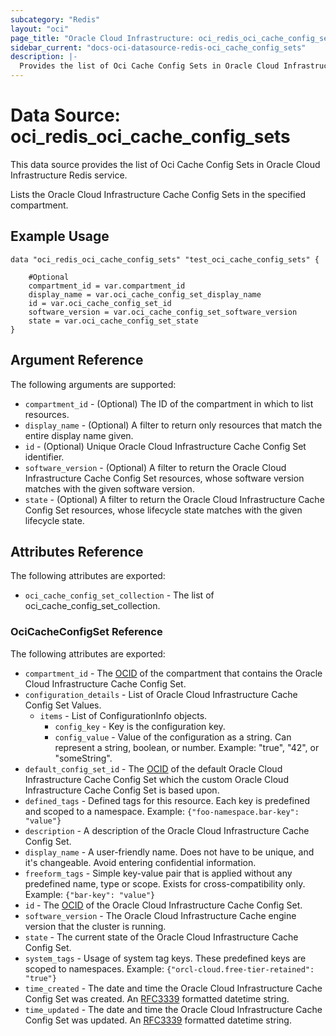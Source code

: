 ```yaml
---
subcategory: "Redis"
layout: "oci"
page_title: "Oracle Cloud Infrastructure: oci_redis_oci_cache_config_sets"
sidebar_current: "docs-oci-datasource-redis-oci_cache_config_sets"
description: |-
  Provides the list of Oci Cache Config Sets in Oracle Cloud Infrastructure Redis service
---
```


# Data Source: oci_redis_oci_cache_config_sets
This data source provides the list of Oci Cache Config Sets in Oracle Cloud Infrastructure Redis service.

Lists the Oracle Cloud Infrastructure Cache Config Sets in the specified compartment.


## Example Usage

```hcl
data "oci_redis_oci_cache_config_sets" "test_oci_cache_config_sets" {

	#Optional
	compartment_id = var.compartment_id
	display_name = var.oci_cache_config_set_display_name
	id = var.oci_cache_config_set_id
	software_version = var.oci_cache_config_set_software_version
	state = var.oci_cache_config_set_state
}
```

## Argument Reference

The following arguments are supported:

* `compartment_id` - (Optional) The ID of the compartment in which to list resources.
* `display_name` - (Optional) A filter to return only resources that match the entire display name given.
* `id` - (Optional) Unique Oracle Cloud Infrastructure Cache Config Set identifier.
* `software_version` - (Optional) A filter to return the Oracle Cloud Infrastructure Cache Config Set resources, whose software version matches with the given software version.
* `state` - (Optional) A filter to return the Oracle Cloud Infrastructure Cache Config Set resources, whose lifecycle state matches with the given lifecycle state.


## Attributes Reference

The following attributes are exported:

* `oci_cache_config_set_collection` - The list of oci_cache_config_set_collection.

### OciCacheConfigSet Reference

The following attributes are exported:

* `compartment_id` - The [OCID](https://docs.cloud.oracle.com/iaas/Content/General/Concepts/identifiers.htm#Oracle) of the compartment that contains the Oracle Cloud Infrastructure Cache Config Set.
* `configuration_details` - List of Oracle Cloud Infrastructure Cache Config Set Values.
	* `items` - List of ConfigurationInfo objects.
		* `config_key` - Key is the configuration key.
		* `config_value` - Value of the configuration as a string. Can represent a string, boolean, or number. Example: "true", "42", or "someString". 
* `default_config_set_id` - The [OCID](https://docs.cloud.oracle.com/iaas/Content/General/Concepts/identifiers.htm#Oracle) of the default Oracle Cloud Infrastructure Cache Config Set which the custom Oracle Cloud Infrastructure Cache Config Set is based upon.
* `defined_tags` - Defined tags for this resource. Each key is predefined and scoped to a namespace. Example: `{"foo-namespace.bar-key": "value"}` 
* `description` - A description of the Oracle Cloud Infrastructure Cache Config Set.
* `display_name` - A user-friendly name. Does not have to be unique, and it's changeable. Avoid entering confidential information.
* `freeform_tags` - Simple key-value pair that is applied without any predefined name, type or scope. Exists for cross-compatibility only. Example: `{"bar-key": "value"}` 
* `id` - The [OCID](https://docs.cloud.oracle.com/iaas/Content/General/Concepts/identifiers.htm#Oracle) of the Oracle Cloud Infrastructure Cache Config Set.
* `software_version` - The Oracle Cloud Infrastructure Cache engine version that the cluster is running.
* `state` - The current state of the Oracle Cloud Infrastructure Cache Config Set.
* `system_tags` - Usage of system tag keys. These predefined keys are scoped to namespaces. Example: `{"orcl-cloud.free-tier-retained": "true"}` 
* `time_created` - The date and time the Oracle Cloud Infrastructure Cache Config Set was created. An [RFC3339](https://datatracker.ietf.org/doc/html/rfc3339) formatted datetime string.
* `time_updated` - The date and time the Oracle Cloud Infrastructure Cache Config Set was updated. An [RFC3339](https://datatracker.ietf.org/doc/html/rfc3339) formatted datetime string.

